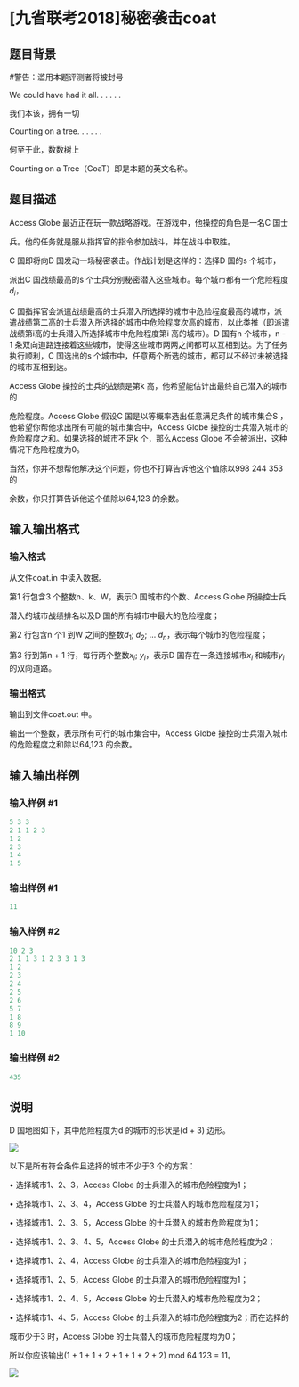 # [九省联考2018]秘密袭击coat

## 题目背景

#警告：滥用本题评测者将被封号

We could have had it all. . . . . .

我们本该，拥有一切

Counting on a tree. . . . . .

何至于此，数数树上

Counting on a Tree（CoaT）即是本题的英文名称。

## 题目描述

Access Globe 最近正在玩一款战略游戏。在游戏中，他操控的角色是一名C 国士

兵。他的任务就是服从指挥官的指令参加战斗，并在战斗中取胜。

C 国即将向D 国发动一场秘密袭击。作战计划是这样的：选择D 国的s 个城市，

派出C 国战绩最高的s 个士兵分别秘密潜入这些城市。每个城市都有一个危险程度$d_i$，

C 国指挥官会派遣战绩最高的士兵潜入所选择的城市中危险程度最高的城市，派遣战绩第二高的士兵潜入所选择的城市中危险程度次高的城市，以此类推（即派遣战绩第i高的士兵潜入所选择城市中危险程度第i 高的城市）。D 国有n 个城市，n - 1 条双向道路连接着这些城市，使得这些城市两两之间都可以互相到达。为了任务执行顺利，C 国选出的s 个城市中，任意两个所选的城市，都可以不经过未被选择的城市互相到达。

Access Globe 操控的士兵的战绩是第k 高，他希望能估计出最终自己潜入的城市的

危险程度。Access Globe 假设C 国是以等概率选出任意满足条件的城市集合S ，他希望你帮他求出所有可能的城市集合中，Access Globe 操控的士兵潜入城市的危险程度之和。如果选择的城市不足k 个，那么Access Globe 不会被派出，这种情况下危险程度为0。

当然，你并不想帮他解决这个问题，你也不打算告诉他这个值除以998 244 353 的

余数，你只打算告诉他这个值除以64,123 的余数。

## 输入输出格式

### 输入格式

从文件coat.in 中读入数据。

第1 行包含3 个整数n、k、W，表示D 国城市的个数、Access Globe 所操控士兵

潜入的城市战绩排名以及D 国的所有城市中最大的危险程度；

第2 行包含n 个1 到W 之间的整数$d_1$; $d_2$; ... $d_n$，表示每个城市的危险程度；

第3 行到第n + 1 行，每行两个整数$x_i$; $y_i$，表示D 国存在一条连接城市$x_i$ 和城市$y_i$ 的双向道路。

### 输出格式

输出到文件coat.out 中。

输出一个整数，表示所有可行的城市集合中，Access Globe 操控的士兵潜入城市的危险程度之和除以64,123 的余数。

## 输入输出样例

### 输入样例 #1

```cpp
5 3 3
2 1 1 2 3
1 2
2 3
1 4
1 5
```


### 输出样例 #1

```cpp
11
```


### 输入样例 #2

```cpp
10 2 3
2 1 1 3 1 2 3 3 1 3
1 2
2 3
2 4
2 5
2 6
5 7
1 8
8 9
1 10
```


### 输出样例 #2

```cpp
435
```


## 说明

D 国地图如下，其中危险程度为d 的城市的形状是(d + 3) 边形。

![](https://cdn.luogu.com.cn/upload/pic/16888.png)

以下是所有符合条件且选择的城市不少于3 个的方案：

• 选择城市1、2、3，Access Globe 的士兵潜入的城市危险程度为1；

• 选择城市1、2、3、4，Access Globe 的士兵潜入的城市危险程度为1；

• 选择城市1、2、3、5，Access Globe 的士兵潜入的城市危险程度为1；

• 选择城市1、2、3、4、5，Access Globe 的士兵潜入的城市危险程度为2；

• 选择城市1、2、4，Access Globe 的士兵潜入的城市危险程度为1；

• 选择城市1、2、5，Access Globe 的士兵潜入的城市危险程度为1；

• 选择城市1、2、4、5，Access Globe 的士兵潜入的城市危险程度为2；

• 选择城市1、4、5，Access Globe 的士兵潜入的城市危险程度为2；而在选择的

城市少于3 时，Access Globe 的士兵潜入的城市危险程度均为0；

所以你应该输出(1 + 1 + 1 + 2 + 1 + 1 + 2 + 2) mod 64 123 = 11。

![](https://cdn.luogu.com.cn/upload/pic/16889.png)

